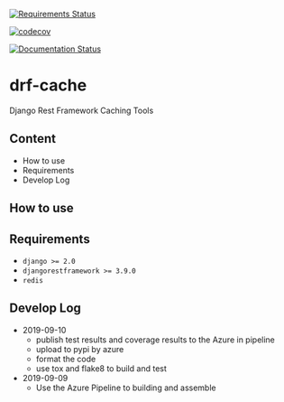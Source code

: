[![Requirements Status](https://requires.io/github/rainytooo/drf-cache/requirements.svg?branch=master)](https://requires.io/github/rainytooo/drf-cache/requirements/?branch=master)

[![codecov](https://codecov.io/gh/rainytooo/drf-cache/branch/master/graph/badge.svg)](https://codecov.io/gh/rainytooo/drf-cache)

[![Documentation Status](https://readthedocs.org/projects/drf-cache/badge/?version=latest)](https://drf-cache.readthedocs.io/en/latest/?badge=latest)


# drf-cache

Django Rest Framework Caching Tools

## Content

* How to use
* Requirements
* Develop Log



## How to use

## Requirements

* `django >= 2.0`
* `djangorestframework >= 3.9.0`
* `redis`

## Develop Log


* 2019-09-10
    - publish test results and coverage results to the Azure in pipeline
    - upload to pypi by azure
    - format the code
    - use tox and flake8 to build and test
* 2019-09-09
    - Use the Azure Pipeline to building and assemble
    
    
